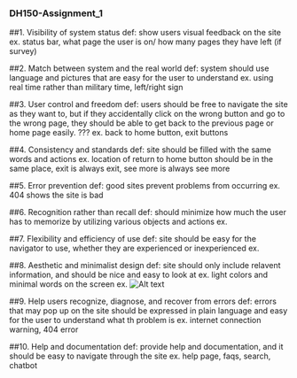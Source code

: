 ### **DH150-Assignment_1**

##1. Visibility of system status
     def: show users visual feedback on the site
     ex. status bar, what page the user is on/ how many pages they have left (if survey)

##2. Match between system and the real world
     def: system should use language and pictures that are easy for the user to understand
     ex. using real time rather than military time, left/right sign

##3. User control and freedom
     def: users should be free to navigate the site as they want to, but if they accidentally click on the wrong button and go to the wrong page, they should be able to get back to the previous page or home page easily.   ???
     ex. back to home button, exit buttons

##4. Consistency and standards
     def: site should be filled with the same words and actions
     ex. location of return to home button should be in the same place, exit is always exit, see more is always see more

##5. Error prevention
     def: good sites prevent problems from occurring
     ex. 404 shows the site is bad
     
##6. Recognition rather than recall
     def: should minimize how much the user has to memorize by utilizing various objects and actions
     ex. 

##7. Flexibility and efficiency of use
     def: site should be easy for the navigator to use, whether they are experienced or inexperienced 
     ex. 

##8. Aesthetic and minimalist design
     def: site should only include relavent information, and should be nice and easy to look at
     ex. light colors and minimal words on the screen
     ex. ![Alt text](https://mejuri.com/?utm_source=search&utm_medium=cpc&utm_campaign=trademark&gclid=Cj0KCQiA9dDwBRC9ARIsABbedBPM19YNmVEHMRv6Gexb8tJTZUk195vHvilm83zz4SxIkpzLtGzKDa0aAh2sEALw_wcB)

##9. Help users recognize, diagnose, and recover from errors
     def: errors that may pop up on the site should be expressed in plain language and easy for the user to understand what th problem is
     ex. internet connection warning, 404 error
     
##10. Help and documentation
      def: provide help and documentation, and it should be easy to navigate through the site
      ex. help page, faqs, search, chatbot

